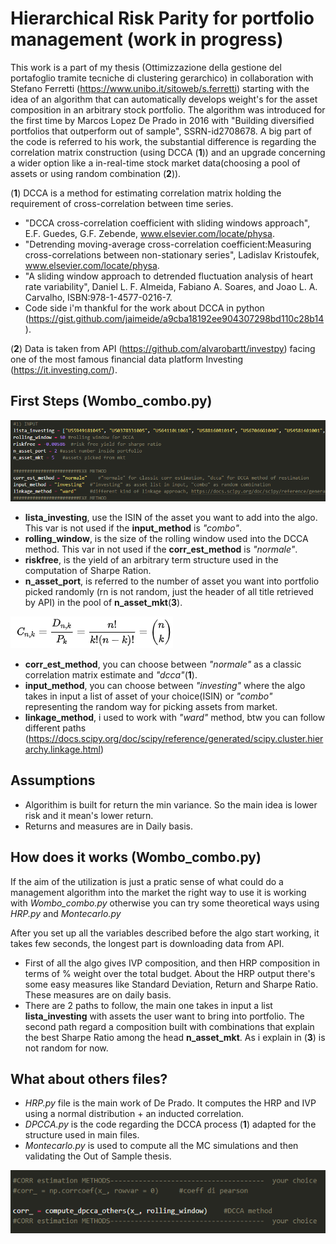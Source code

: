 # Hierarchical Risk Parity for portfolio management (work in progress)
This work is a part of my thesis (Ottimizzazione della gestione del portafoglio tramite tecniche di clustering gerarchico) in collaboration with Stefano Ferretti (https://www.unibo.it/sitoweb/s.ferretti) starting with the idea of an algorithm that can automatically develops weight's for the asset composition in an arbitrary stock portfolio. The algorithm was introduced for the first time by Marcos Lopez De Prado in 2016 with "Building diversified portfolios that outperform out of sample", SSRN-id2708678. A big part of the code is referred to his work, the substantial difference is regarding the correlation matrix construction (using DCCA (__1__)) and an upgrade concerning a wider option like a in-real-time stock market data(choosing a pool of assets or using random combination (__2__)). 

(__1__) DCCA is a method for estimating correlation matrix holding the requirement of cross-correlation between time series.
* "DCCA cross-correlation coefficient with sliding windows approach", E.F. Guedes, G.F. Zebende, www.elsevier.com/locate/physa.
* "Detrending moving-average cross-correlation coefficient:Measuring cross-correlations between non-stationary series", Ladislav Kristoufek, www.elsevier.com/locate/physa.
* "A sliding window approach to detrended fluctuation analysis of heart rate variability", Daniel L. F. Almeida, Fabiano A. Soares, and Joao L. A. Carvalho, ISBN:978-1-4577-0216-7.
* Code side i'm thankful for the work about DCCA in python (https://gist.github.com/jaimeide/a9cba18192ee904307298bd110c28b14).

(__2__) Data is taken from API (https://github.com/alvarobartt/investpy) facing one of the most famous financial data platform Investing (https://it.investing.com/).

## First Steps (Wombo_combo.py)

![Inputs](/Input_vars.png)

* __lista_investing__, use the ISIN of the asset you want to add into the algo. This var is not used if the __input_method__ is _"combo"_.
* __rolling_window__, is the size of the rolling window used into the DCCA method. This var in not used if the __corr_est_method__ is _"normale"_.
* __riskfree__, is the yield of an arbitrary term structure used in the computation of Sharpe Ration.
* __n_asset_port__, is referred to the number of asset you want into portfolio picked randomly (rn is not random, just the header of all title retrieved by API) in the pool of __n_asset_mkt__(__3__).

![Combinations](/Combination.png)

* __corr_est_method__, you can choose between _"normale"_ as a classic correlation matrix estimate and _"dcca"_(__1__).
* __input_method__, you can choose between _"investing"_ where the algo takes in input a list of asset of your choice(ISIN) or _"combo"_ representing the random way for picking assets from market.
* __linkage_method__, i used to work with _"ward"_ method, btw you can follow different paths (https://docs.scipy.org/doc/scipy/reference/generated/scipy.cluster.hierarchy.linkage.html)

## Assumptions
* Algorithim is built for return the min variance. So the main idea is lower risk and it mean's lower return.
* Returns and measures are in Daily basis.

## How does it works (Wombo_combo.py)
If the aim of the utilization is just a pratic sense of what could do a management algorithm into the market the right way to use it is working with _Wombo_combo.py_ otherwise you can try some theoretical ways using _HRP.py_ and _Montecarlo.py_

After you set up all the variables described before the algo start working, it takes few seconds, the longest part is downloading data from API.
* First of all the algo gives IVP composition, and then HRP composition in terms of % weight over the total budget. About the HRP output there's some easy measures like Standard Deviation, Return and Sharpe Ratio. These measures are on daily basis.
* There are 2 paths to follow, the main one takes in input a list __lista_investing__ with assets the user want to bring into portfolio. The second path regard a composition built with combinations that explain the best Sharpe Ratio among the head __n_asset_mkt__. As i explain in (__3__) is not random for now.

## What about others files?
* _HRP.py_ file is the main work of De Prado. It computes the HRP and IVP using a normal distribution + an inducted correlation.
* _DPCCA.py_ is the code regarding the DCCA process (__1__) adapted for the structure used in main files.
* _Montecarlo.py_ is used to compute all the MC simulations and then validating the Out of Sample thesis.

![Montecarlo_method](/Montecarlo_method.png)

